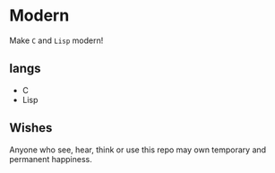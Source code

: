 # Modern
Make `C` and `Lisp` modern!

## langs
+ C
+ Lisp


## Wishes
Anyone who see, hear, think or use this repo may own temporary and permanent happiness.